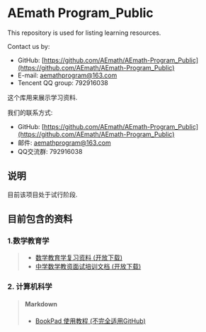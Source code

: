 # AEmath Program_Public
This repository is used for listing learning resources.

Contact us by:
* GitHub: [https://github.com/AEmath/AEmath-Program_Public](https://github.com/AEmath/AEmath-Program_Public)
* E-mail: aemathprogram@163.com
* Tencent QQ group: 792916038

这个库用来展示学习资料.

我们的联系方式: 
* GitHub: [https://github.com/AEmath/AEmath-Program_Public](https://github.com/AEmath/AEmath-Program_Public)
* 邮件: aemathprogram@163.com
* QQ交流群: 792916038

## 说明
目前该项目处于试行阶段.

## 目前包含的资料
### 1.数学教育学
> * [数学教育学复习资料 (开放下载)](https://maiimg.com/dec/d89790748525@pdf)
> * [中学数学教资面试培训文档 (开放下载)](https://maiimg.com/dec/d97457585898@pdf)

### 2. 计算机科学
> #### Markdown
> * [BookPad 使用教程 (不完全适用GitHub)](https://maiimg.com/dec/a98596044393@pdf)
